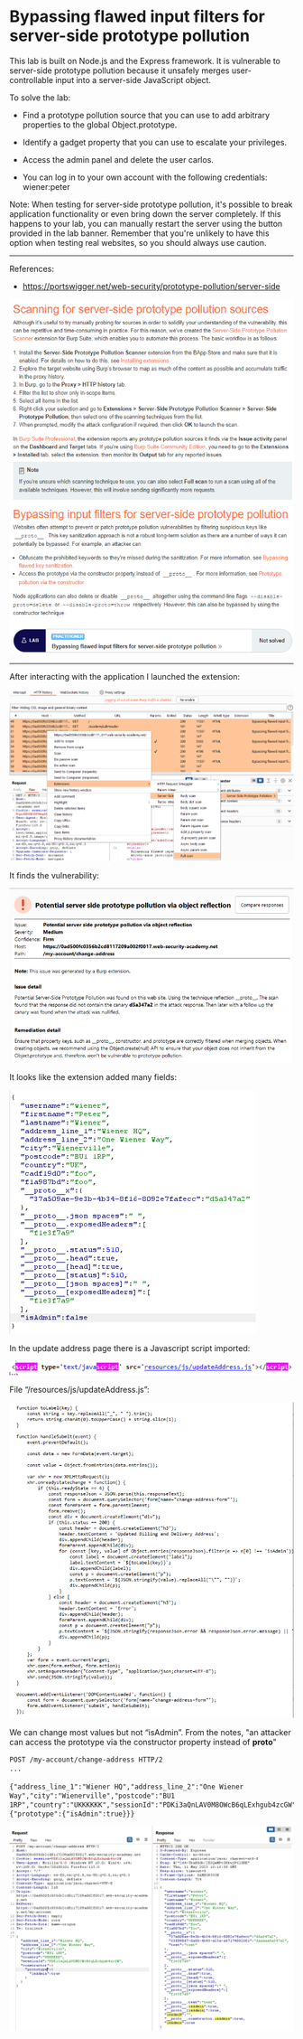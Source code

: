 
# Bypassing flawed input filters for server-side prototype pollution

This lab is built on Node.js and the Express framework. It is vulnerable to server-side prototype pollution because it unsafely merges user-controllable input into a server-side JavaScript object.

To solve the lab:

- Find a prototype pollution source that you can use to add arbitrary properties to the global Object.prototype.

- Identify a gadget property that you can use to escalate your privileges.

- Access the admin panel and delete the user carlos.

- You can log in to your own account with the following credentials: wiener:peter

Note: When testing for server-side prototype pollution, it's possible to break application functionality or even bring down the server completely. If this happens to your lab, you can manually restart the server using the button provided in the lab banner. Remember that you're unlikely to have this option when testing real websites, so you should always use caution.

---------------------------------------------

References: 

- https://portswigger.net/web-security/prototype-pollution/server-side



![img](images/Bypassing%20flawed%20input%20filters%20for%20server-side%20prototype%20pollution/1.png)

---------------------------------------------

After interacting with the application I launched the extension:



![img](images/Bypassing%20flawed%20input%20filters%20for%20server-side%20prototype%20pollution/2.png)


It finds the vulnerability:



![img](images/Bypassing%20flawed%20input%20filters%20for%20server-side%20prototype%20pollution/3.png)


It looks like the extension added many fields:



![img](images/Bypassing%20flawed%20input%20filters%20for%20server-side%20prototype%20pollution/4.png)


In the update address page there is a Javascript script imported:



![img](images/Bypassing%20flawed%20input%20filters%20for%20server-side%20prototype%20pollution/5.png)


File “/resources/js/updateAddress.js”:



![img](images/Bypassing%20flawed%20input%20filters%20for%20server-side%20prototype%20pollution/6.png)



We can change most values but not “isAdmin”. From the notes, "an attacker can access the prototype via the constructor property instead of __proto__"

```
POST /my-account/change-address HTTP/2
...

{"address_line_1":"Wiener HQ","address_line_2":"One Wiener Way","city":"Wienerville","postcode":"BU1 1RP","country":"UKKKKKK","sessionId":"PDKi3aQnLAV0M8OWcB6qLExhgub4zcGW","constructor":{"prototype":{"isAdmin":true}}}
```



![img](images/Bypassing%20flawed%20input%20filters%20for%20server-side%20prototype%20pollution/7.png)
